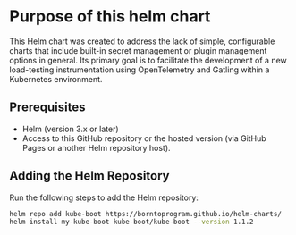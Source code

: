 # Purpose of this helm chart

This Helm chart was created to address the lack of simple, configurable charts that include built-in secret management or plugin management options in general. Its primary goal is to facilitate the development of a new load-testing instrumentation using OpenTelemetry and Gatling within a Kubernetes environment.
## Prerequisites

- Helm (version 3.x or later)
- Access to this GitHub repository or the hosted version (via GitHub Pages or another Helm repository host).

## Adding the Helm Repository

Run the following steps to add the Helm repository:

```bash
helm repo add kube-boot https://borntoprogram.github.io/helm-charts/
helm install my-kube-boot kube-boot/kube-boot --version 1.1.2
